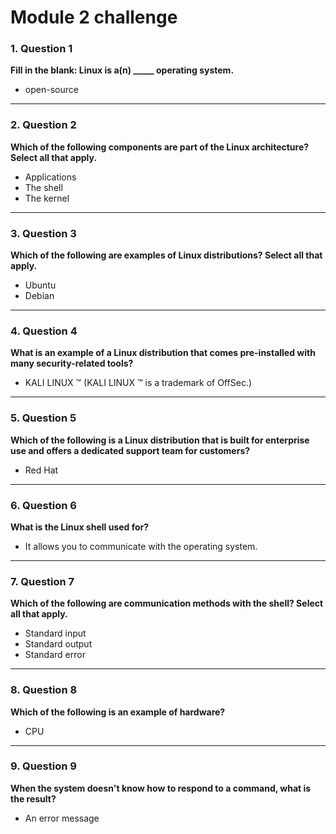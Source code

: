 # Module 2 challenge
### 1. Question 1
**Fill in the blank: Linux is a(n) _____ operating system.**  
- open-source

---

### 2. Question 2
**Which of the following components are part of the Linux architecture? Select all that apply.**  
- Applications  
- The shell  
- The kernel

---

### 3. Question 3
**Which of the following are examples of Linux distributions? Select all that apply.**  
- Ubuntu  
- Debian

---

### 4. Question 4
**What is an example of a Linux distribution that comes pre-installed with many security-related tools?**  
- KALI LINUX ™ (KALI LINUX ™ is a trademark of OffSec.)

---

### 5. Question 5
**Which of the following is a Linux distribution that is built for enterprise use and offers a dedicated support team for customers?**  
- Red Hat

---

### 6. Question 6
**What is the Linux shell used for?**  
- It allows you to communicate with the operating system.

---

### 7. Question 7
**Which of the following are communication methods with the shell? Select all that apply.**  
- Standard input  
- Standard output  
- Standard error

---

### 8. Question 8
**Which of the following is an example of hardware?**  
- CPU

---

### 9. Question 9
**When the system doesn't know how to respond to a command, what is the result?**  
- An error message
